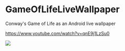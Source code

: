 # GameOfLifeLiveWallpaper
Conway's Game of Life as an Android live wallpaper

https://www.youtube.com/watch?v=qnE9j1LzSu0

![](https://i.imgur.com/MOBWNiZ.png?1)
